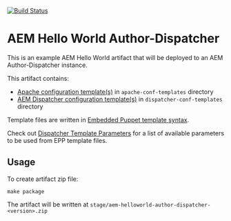 [![Build Status](https://github.com/shinesolutions/aem-helloworld-author-dispatcher/workflows/CI/badge.svg)](https://github.com/shinesolutions/aem-helloworld-author-dispatcher/actions?query=workflow%3ACI)

# AEM Hello World Author-Dispatcher

This is an example AEM Hello World artifact that will be deployed to an AEM Author-Dispatcher instance.

This artifact contains:
* [Apache configuration template(s)](https://httpd.apache.org/docs/2.4/configuring.html) in `apache-conf-templates` directory
* [AEM Dispatcher configuration template(s)](https://docs.adobe.com/docs/en/dispatcher/disp-config.html) in `dispatcher-conf-templates` directory

Template files are written in [Embedded Puppet template syntax](https://docs.puppet.com/puppet/4.10/lang_template_epp.html).

Check out [Dispatcher Template Parameters](https://github.com/shinesolutions/puppet-aem-curator/blob/main/docs/dispatcher-template-parameters.md) for a list of available parameters to be used from EPP template files.

## Usage

To create artifact zip file:

```
make package
```

The artifact will be written at `stage/aem-helloworld-author-dispatcher-<version>.zip`
